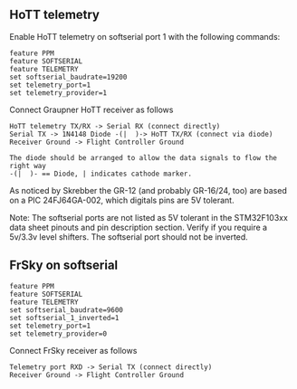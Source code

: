 ## HoTT telemetry

Enable HoTT telemetry on softserial port 1 with the following commands:

```
feature PPM
feature SOFTSERIAL
feature TELEMETRY
set softserial_baudrate=19200
set telemetry_port=1
set telemetry_provider=1
```

Connect Graupner HoTT receiver as follows

```
HoTT telemetry TX/RX -> Serial RX (connect directly)
Serial TX -> 1N4148 Diode -(|  )-> HoTT TX/RX (connect via diode)
Receiver Ground -> Flight Controller Ground

The diode should be arranged to allow the data signals to flow the right way
-(|  )- == Diode, | indicates cathode marker.
```

As noticed by Skrebber the GR-12 (and probably GR-16/24, too) are based on a PIC 24FJ64GA-002, which digitals pins are 5V tolerant.

Note: The softserial ports are not listed as 5V tolerant in the STM32F103xx data sheet pinouts and pin description section.  Verify if you require a 5v/3.3v level shifters.  The softserial port should not be inverted.

## FrSky on softserial

```
feature PPM
feature SOFTSERIAL
feature TELEMETRY
set softserial_baudrate=9600
set softserial_1_inverted=1
set telemetry_port=1
set telemetry_provider=0
```

Connect FrSky receiver as follows

```
Telemetry port RXD -> Serial TX (connect directly)
Receiver Ground -> Flight Controller Ground
```
